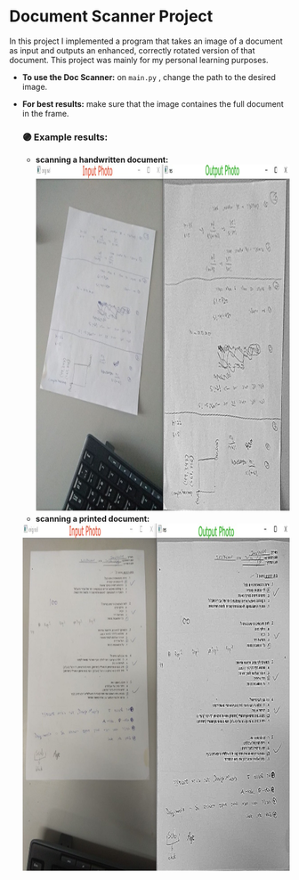 # Document Scanner Project
In this project I implemented a program that takes an image of a document as input and outputs an enhanced, correctly rotated version of that document.  This project was mainly for my personal learning purposes. <br>


 * **To use the Doc Scanner:**  on `main.py` , change the path to the desired image.
 * **For best results:** make sure that the image containes the full document in the frame.


   ### 🟣 Example results:    <br>
    * **scanning a handwritten document:** 
     <img src="https://github.com/YuvalTamir2/ML-projects/blob/main/Computer%20Vision/DocScanner/results/DocScanner_result1.jpg" width="1000" height="625" >  <br>
     * **scanning a printed document:** 
     <img src="https://github.com/YuvalTamir2/ML-projects/blob/main/Computer%20Vision/DocScanner/results/DocScanner_result2.jpg" width="1000" height="625" > 
